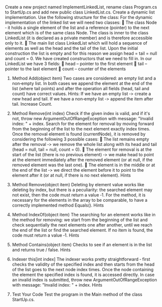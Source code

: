 Create a new project named ImplementLinkedList, rename class Program.cs to StartUp.cs and add new
public class LinkedList.cs.
Create a dynamic list implementation. Use the following structure for the class:
For the dynamic implementation of the linked list we will need two classes:
 The class Node ‐ it holds a single element of the list and a reference (pointer) to the next element which is
of the same class Node. The class is inner to the class LinkedList (it is declared as a private member) and is
therefore accessible only to it.
 The main list class LinkedList which will hold a sequence of elements as well as the head and the tail of the
list. Upon the initial construction the list is empty and for this reason we assign head = tail = null and count =
0.
We have created constructors that we need to fill in.
In our LinkedList we have 3 fields:
 head – pointer to the first element
 tail – pointer to the last element
 count – counter of the elements

1. Method Add(object item)
Two cases are considered: an empty list and a non‐empty list. In both cases we append the element at the end of
the list (where tail points) and after the operation all fields (head, tail and count) have correct values.
Hints:
If we have an empty list ‐> create a new head and tail.
If we have a non‐empty list ‐> append the item after tail.
Increase Count.

2. Method Remove(int index)
Check if the given index is valid, and if it's not, throw new ArgumentOutOfRangeException with message:
"Invalid index: " + index. Search for the element for removal by moving forward from the beginning of the
list to the next element exactly index times. Once the removal element is found (currentNode), it is removed by
considering the following 3 possible cases:
 The list remains empty after the removal ‐> we remove the whole list along with its head and tail (head =
null, tail = null, count = 0).
 The element for removal is at the start of the list (there is no previous element) ‐> we make head to point at
the element immediately after the removed element (or at null, if the removed element was the last one).
 The element is in the middle or at the end of the list ‐> we direct the element before it to point to the
element after it (or at null, if there is no next element).
Hints

3. Method Remove(object item)
Deleting by element value works like deleting by index, but there is a peculiarity: the searched element may not
exist, then the code must return a value ‐1.
For the method, it is necessary for the elements in the array to be comparable, to have a correctly implemented
method Equals().
Hints

4. Method IndexOf(object item)
The searching for an element works like in the method for removing: we start from the beginning of the list and
check sequentially the next elements one after another, until we reach the end of the list or find the searched
element. If no item is found, the code must return a value ‐1.
Hints

5. Method Contains(object item)
Checks to see if an element is in the list and returns true / false.
Hints

6. Indexer this[int index]
The indexer works pretty straightforward ‐ first checks the validity of the specified index and then starts from the
head of the list goes to the next node index times. Once the node containing the element the specified index is
found, it is accessed directly. In case an invalid index is submitted, throw new ArgumentOutOfRangeException with
message: "Invalid index: " + index.
Hints

7. Test Your Code
Test the program in the Main method of the class StartUp.cs.
